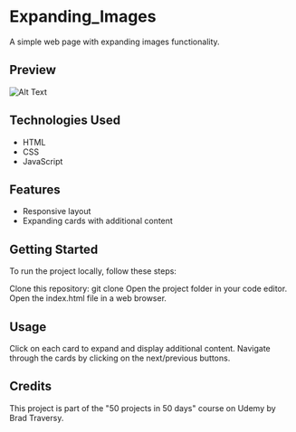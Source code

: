 # Expanding_Images
A simple web page with expanding images functionality.

## Preview

![Alt Text](expanding_images.gif)

## Technologies Used

- HTML
- CSS
- JavaScript

## Features

- Responsive layout
- Expanding cards with additional content

## Getting Started
To run the project locally, follow these steps:

Clone this repository: git clone <REPOSITORY-URL>
Open the project folder in your code editor.
Open the index.html file in a web browser.

## Usage
Click on each card to expand and display additional content.
Navigate through the cards by clicking on the next/previous buttons.

## Credits
This project is part of the "50 projects in 50 days" course on Udemy by Brad Traversy.

